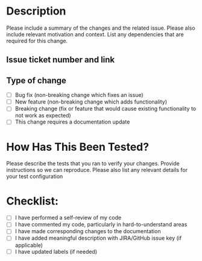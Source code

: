 # Description

Please include a summary of the changes and the related issue. Please also
include relevant motivation and context. List any dependencies that are
required for this change.

## Issue ticket number and link

## Type of change

- [ ] Bug fix (non-breaking change which fixes an issue)
- [ ] New feature (non-breaking change which adds functionality)
- [ ] Breaking change (fix or feature that would cause existing functionality to not work as expected)
- [ ] This change requires a documentation update

# How Has This Been Tested?

Please describe the tests that you ran to verify your changes. Provide
instructions so we can reproduce. Please also list any relevant details
for your test configuration

# Checklist:

- [ ] I have performed a self-review of my code
- [ ] I have commented my code, particularly in hard-to-understand areas
- [ ] I have made corresponding changes to the documentation
- [ ] I have added meaningful description with JIRA/GitHub issue key (if applicable)
- [ ] I have updated labels (if needed)
